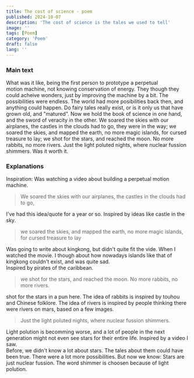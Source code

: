 ```yaml
---
title: The cost of science - poem
published: 2024-10-07
description: 'The cost of science is the tales we used to tell'
image: ''
tags: [Poem]
category: 'Poem'
draft: false 
lang: ''
---
```


### Main text
What was it like, being the first person to prototype a perpetual motion machine, not knowing conservation of energy. They though they could acheive wonders, just by improving the machine by a bit. The possibilities were endless. The world had more posibilities back then, and anything could happen. 
Do fairy tales really exist, or is it only us that have grown old, and "matured". Now we hold the book of science in one hand, and the sword of veracity in the other. We soared the skies with our airplanes, the castles in the clouds had to go, they were in the way; we soared the skies, and mapped the earth, no more magic islands, for cursed treasure to lay; we shot for the stars, and reached the moon. No more rabbits, no more rivers. Just the light poluted nights, where nuclear fussion shimmers. 
Was it worth it.
### Explanations
Inspiration: Was watching a video about building a perpetual motion machine.  

> We soared the skies with our airplanes, the castles in the clouds had to go, 

I've had this idea/quote for a year or so. Inspired by ideas like castle in the sky.  

> we soared the skies, and mapped the earth, no more magic islands, for cursed treasure to lay  

Was going to write about kingkong, but didn't quite fit the vide. When I watched the movie. I though about how nowadays islands like that of kingkong couldn't exist, and was quite sad.  
Inspired by pirates of the caribbean.    

> we shot for the stars, and reached the moon. No more rabbits, no more rivers.  

shot for the stars in a pun here. The idea of rabbits is inspired by touhou and Chinese folklore. The idea of rivers is inspired by people thinking there were rivers on mars, based on a few images.  

> Just the light poluted nights, where nuclear fussion shimmers. 

Light polution is becomming worse, and a lot of people in the next generation might not even see stars for their entire life. Inspired by a video I saw.  
Before, we didn't know a lot about stars. The tales about them could have been true. There were a lot more possibilities. But now we know: Stars are just nuclear fussion.
The word shimmer is choosen because of light polution.

